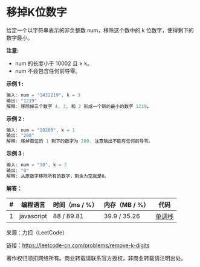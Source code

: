 # 移掉K位数字

给定一个以字符串表示的非负整数 num，移除这个数中的 k 位数字，使得剩下的数字最小。

**注意:**

- num 的长度小于 10002 且 ≥ k。
- num 不会包含任何前导零。

**示例 1 :**

``` javascript
输入: num = "1432219", k = 3
输出: "1219"
解释: 移除掉三个数字 4, 3, 和 2 形成一个新的最小的数字 1219。
```

**示例 2 :**

``` javascript
输入: num = "10200", k = 1
输出: "200"
解释: 移掉首位的 1 剩下的数字为 200. 注意输出不能有任何前导零。
```

**示例 3 :**

``` javascript
输入: num = "10", k = 2
输出: "0"
解释: 从原数字移除所有的数字，剩余为空就是0。
```

**解答：**

**#**|**编程语言**|**时间（ms / %）**|**内存（MB / %）**|**代码**
--|--|--|--|--
1|javascript|88 / 89.81|39.9 / 35.26|[单调栈](./javascript/ac_v1.js)

来源：力扣（LeetCode）

链接：https://leetcode-cn.com/problems/remove-k-digits

著作权归领扣网络所有。商业转载请联系官方授权，非商业转载请注明出处。
